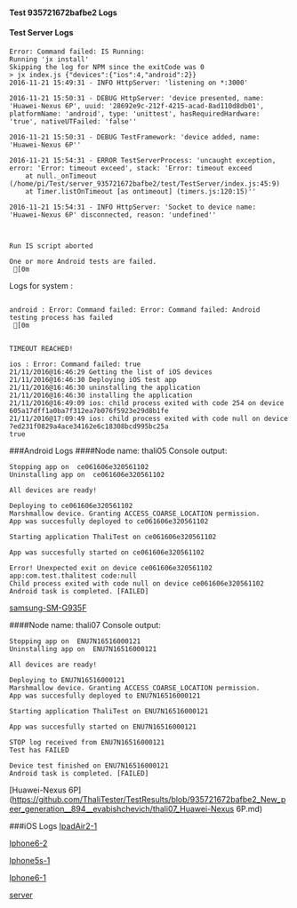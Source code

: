 #### Test 935721672bafbe2 Logs

#### Test Server Logs
```
Error: Command failed: IS Running:
Running 'jx install'
Skipping the log for NPM since the exitCode was 0
> jx index.js {"devices":{"ios":4,"android":2}}
2016-11-21 15:49:31 - INFO HttpServer: 'listening on *:3000'

2016-11-21 15:50:31 - DEBUG HttpServer: 'device presented, name: 'Huawei-Nexus 6P', uuid: '28692e9c-212f-4215-acad-8ad110d8db01', platformName: 'android', type: 'unittest', hasRequiredHardware: 'true', nativeUTFailed: 'false''

2016-11-21 15:50:31 - DEBUG TestFramework: 'device added, name: 'Huawei-Nexus 6P''

2016-11-21 15:54:31 - ERROR TestServerProcess: 'uncaught exception, error: 'Error: timeout exceed', stack: 'Error: timeout exceed
    at null._onTimeout (/home/pi/Test/server_935721672bafbe2/test/TestServer/index.js:45:9)
    at Timer.listOnTimeout [as ontimeout] (timers.js:120:15)''

2016-11-21 15:54:31 - INFO HttpServer: 'Socket to device name: 'Huawei-Nexus 6P' disconnected, reason: 'undefined''


 
Run IS script aborted
 
One or more Android tests are failed.
 [0m

```


Logs for system : 
```

android : Error: Command failed: Error: Command failed: Android testing process has failed
 [0m


TIMEOUT REACHED!

ios : Error: Command failed: true
21/11/2016@16:46:29 Getting the list of iOS devices 
21/11/2016@16:46:30 Deploying iOS test app 
21/11/2016@16:46:30 uninstalling the application 
21/11/2016@16:46:30 installing the application 
21/11/2016@16:49:09 ios: child process exited with code 254 on device 605a17dff1a0ba7f312ea7b076f5923e29d8b1fe 
21/11/2016@17:09:49 ios: child process exited with code null on device 7ed231f0829a4ace34162e6c18308bcd995bc25a 
true

```
###Android Logs
####Node name: thali05
Console output:
```
Stopping app on  ce061606e320561102
Uninstalling app on  ce061606e320561102

All devices are ready!

Deploying to ce061606e320561102
Marshmallow device. Granting ACCESS_COARSE_LOCATION permission.
App was succesfully deployed to ce061606e320561102

Starting application ThaliTest on ce061606e320561102

App was succesfully started on ce061606e320561102

Error! Unexpected exit on device ce061606e320561102 app:com.test.thalitest code:null 
Child process exited with code null on device ce061606e320561102
Android task is completed. [FAILED]
```
[samsung-SM-G935F](https://github.com/ThaliTester/TestResults/blob/935721672bafbe2_New_peer_generation__894__evabishchevich/thali05_samsung-SM-G935F.md)

####Node name: thali07
Console output:
```
Stopping app on  ENU7N16516000121
Uninstalling app on  ENU7N16516000121

All devices are ready!

Deploying to ENU7N16516000121
Marshmallow device. Granting ACCESS_COARSE_LOCATION permission.
App was succesfully deployed to ENU7N16516000121

Starting application ThaliTest on ENU7N16516000121

App was succesfully started on ENU7N16516000121

STOP log received from ENU7N16516000121
Test has FAILED

Device test finished on ENU7N16516000121 
Android task is completed. [FAILED]
```
[Huawei-Nexus 6P](https://github.com/ThaliTester/TestResults/blob/935721672bafbe2_New_peer_generation__894__evabishchevich/thali07_Huawei-Nexus 6P.md)


###iOS Logs
[IpadAir2-1](https://github.com/ThaliTester/TestResults/blob/935721672bafbe2_New_peer_generation__894__evabishchevich/iOS_IpadAir2-1.md)

[Iphone6-2](https://github.com/ThaliTester/TestResults/blob/935721672bafbe2_New_peer_generation__894__evabishchevich/iOS_Iphone6-2.md)

[Iphone5s-1](https://github.com/ThaliTester/TestResults/blob/935721672bafbe2_New_peer_generation__894__evabishchevich/iOS_Iphone5s-1.md)

[Iphone6-1](https://github.com/ThaliTester/TestResults/blob/935721672bafbe2_New_peer_generation__894__evabishchevich/iOS_Iphone6-1.md)

[server](https://github.com/ThaliTester/TestResults/blob/935721672bafbe2_New_peer_generation__894__evabishchevich/iOS_server.md)





